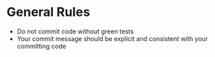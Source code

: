 General Rules
=====================

* Do not commit code without green tests
* Your commit message should be explicit and consistent with your committing code
